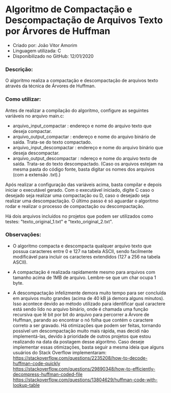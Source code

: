 # Algoritmo de Compactação e Descompactação de Arquivos Texto por Árvores de Huffman

- Criado por: João Vitor Amorim
- Linguagem utilizada: C
- Disponibilizado no GitHub: 12/01/2020


### Descrição:

O algoritmo realiza a compactação e descompactação de arquivos texto através da técnica de Árvores de Huffman.

### Como utilizar:

Antes de realizar a compilação do algoritmo, configure as seguintes variáveis no arquivo main.c:
 - arquivo_input_compactar : endereço e nome do arquivo texto que deseja compactar.
 - arquivo_output_compactar : endereço e nome do arquivo binário de saída. Trata-se do texto compactado.
 - arquivo_input_descompactar : endereço e nome do arquivo binário que deseja descompactar.
 - arquivo_output_descompactar : ndereço e nome do arquivo texto de saída. Trata-se do texto descompactado.
 (Caso os arquivos estejam na mesma pasta do código fonte, basta digitar os nomes dos arquivos (com a extensão .txt).)

Após realizar a configuração das variáveis acima, basta compilar e depois iniciar o executável gerado. Com o executável iniciado, digite C caso o desejado seja realizar uma compactação ou D, caso o desejado seja realizar uma descompactação. O último passo é só aguardar o algoritmo rodar e realizar o processo de compactação ou descompactação.

Há dois arquivos incluídos no projetos que podem ser utilizados como testes: "texto_original_1.txt" e "texto_original_2.txt".

### Observações:

- O algoritmo compacta e descompacta qualquer arquivo texto que possua caracteres entre 0 e 127 na tabela ASCII, sendo facilmente modificável para incluir os caracteres extendidos (127 a 256 na tabela ASCII).

- A compactação é realizada rapidamente mesmo para arquivos com tamanho acima de 1MB de arquivo. Lembre-se que um char ocupa 1 byte.

- A descompactação infelizmente demora muito tempo para ser concluída em arquivos muito grandes (acima de 40 kB já demora alguns minutos). Isso acontece devido ao método utilizado para identificar qual caractere está sendo lido no arquivo binário, onde é chamada uma função recursiva que lê bit por bit do arquivo para percorrer a Árvore de Huffman, parando ao encontrar o nó folha que contém o caractere correto a ser gravado.
Há otimizações que podem ser feitas, tornando possível um descompactação muito mais rápida, mas decidi não implementá-las, devido à prioridade de outros projetos que estou realizando na data da postagem desse algoritmo. 
Caso deseje implementar essas otimizações, basta seguir a mesma ideia que alguns usuários do Stack Overflow implementaram:
<https://stackoverflow.com/questions/2235208/how-to-decode-huffman-code-quickly>
<https://stackoverflow.com/questions/29890348/how-to-efficiently-decompress-huffman-coded-file>
<https://stackoverflow.com/questions/13804629/huffman-code-with-lookup-table>
